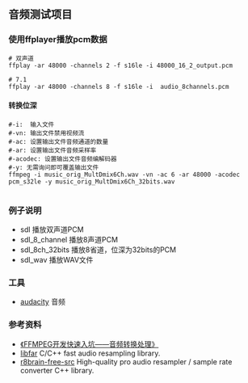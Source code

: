 ## 音频测试项目


### 使用ffplayer播放pcm数据
```shell
# 双声道
ffplay -ar 48000 -channels 2 -f s16le -i 48000_16_2_output.pcm

# 7.1
ffplay -ar 48000 -channels 8 -f s16le -i  audio_8channels.pcm
```


#### 转换位深
```shell
#-i:  输入文件
#-vn: 输出文件禁用视频流
#-ac: 设置输出文件音频通道的数量
#-ar: 设置输出文件音频采样率
#-acodec: 设置输出文件音频编解码器
#-y: 无需询问即可覆盖输出文件
ffmpeg -i music_orig_MultDmix6Ch.wav -vn -ac 6 -ar 48000 -acodec pcm_s32le -y music_orig_MultDmix6Ch_32bits.wav


```

### 例子说明
+ sdl 播放双声道PCM
+ sdl_8_channel 播放8声道PCM
+ sdl_8ch_32bits 播放8省道，位深为32bits的PCM
+ sdl_wav 播放WAV文件


### 工具
+ [audacity](https://github.com/audacity/audacity/releases) 音频

### 参考资料
+ [《FFMPEG开发快速入坑——音频转换处理》](https://zhuanlan.zhihu.com/p/345880400)
+ [libfar](https://github.com/feixiao/libfar) C/C++ fast audio resampling library.
+ [r8brain-free-src](https://github.com/feixiao/r8brain-free-src) High-quality pro audio resampler / sample rate converter C++ library. 